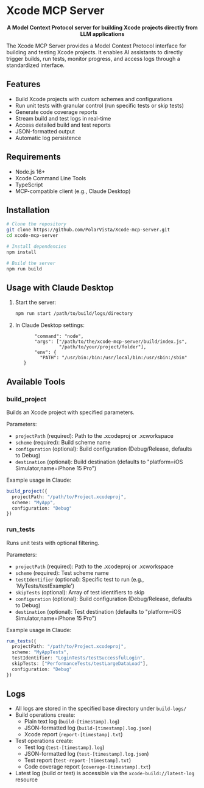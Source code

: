 # Xcode MCP Server

<p align="center">
  <strong>A Model Context Protocol server for building Xcode projects directly from LLM applications</strong>
</p>

The Xcode MCP Server provides a Model Context Protocol interface for building and testing Xcode projects. It enables AI assistants to directly trigger builds, run tests, monitor progress, and access logs through a standardized interface.

## Features

- Build Xcode projects with custom schemes and configurations
- Run unit tests with granular control (run specific tests or skip tests)
- Generate code coverage reports
- Stream build and test logs in real-time
- Access detailed build and test reports
- JSON-formatted output
- Automatic log persistence

## Requirements

- Node.js 16+
- Xcode Command Line Tools
- TypeScript
- MCP-compatible client (e.g., Claude Desktop)

## Installation

```bash
# Clone the repository
git clone https://github.com/PolarVista/Xcode-mcp-server.git
cd xcode-mcp-server

# Install dependencies
npm install

# Build the server
npm run build
```

## Usage with Claude Desktop

1. Start the server:
   ```bash
   npm run start /path/to/build/logs/directory
   ```

2. In Claude Desktop settings:
   ```        "xcode-build": {
          "command": "node",
          "args": ["/path/to/the/xcode-mcp-server/build/index.js",
                   "/path/to/your/project/folder"],
          "env": {
            "PATH": "/usr/bin:/bin:/usr/local/bin:/usr/sbin:/sbin"
      }
   ```

## Available Tools

### build_project

Builds an Xcode project with specified parameters.

Parameters:
- `projectPath` (required): Path to the .xcodeproj or .xcworkspace
- `scheme` (required): Build scheme name
- `configuration` (optional): Build configuration (Debug/Release, defaults to Debug)
- `destination` (optional): Build destination (defaults to "platform=iOS Simulator,name=iPhone 15 Pro")

Example usage in Claude:
```typescript
build_project({
  projectPath: "/path/to/Project.xcodeproj",
  scheme: "MyApp",
  configuration: "Debug"
})
```

### run_tests

Runs unit tests with optional filtering.

Parameters:
- `projectPath` (required): Path to the .xcodeproj or .xcworkspace
- `scheme` (required): Test scheme name
- `testIdentifier` (optional): Specific test to run (e.g., 'MyTests/testExample')
- `skipTests` (optional): Array of test identifiers to skip
- `configuration` (optional): Build configuration (Debug/Release, defaults to Debug)
- `destination` (optional): Test destination (defaults to "platform=iOS Simulator,name=iPhone 15 Pro")

Example usage in Claude:
```typescript
run_tests({
  projectPath: "/path/to/Project.xcodeproj",
  scheme: "MyAppTests",
  testIdentifier: "LoginTests/testSuccessfulLogin",
  skipTests: ["PerformanceTests/testLargeDataLoad"],
  configuration: "Debug"
})
```

## Logs

- All logs are stored in the specified base directory under `build-logs/`
- Build operations create:
  - Plain text log (`build-[timestamp].log`)
  - JSON-formatted log (`build-[timestamp].log.json`)
  - Xcode report (`report-[timestamp].txt`)
- Test operations create:
  - Test log (`test-[timestamp].log`)
  - JSON-formatted log (`test-[timestamp].log.json`)
  - Test report (`test-report-[timestamp].txt`)
  - Code coverage report (`coverage-[timestamp].txt`)
- Latest log (build or test) is accessible via the `xcode-build://latest-log` resource
